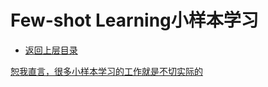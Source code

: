 # Few-shot Learning小样本学习

* [返回上层目录](../deep-learning.md)



[恕我直言，很多小样本学习的工作就是不切实际的](https://zhuanlan.zhihu.com/p/384013306)

